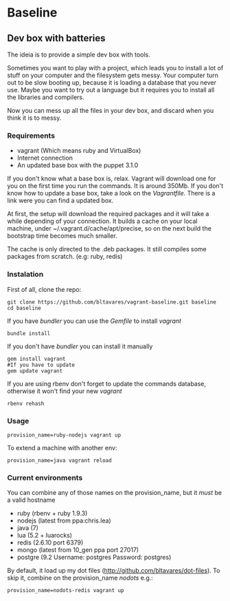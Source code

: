 # Baseline
## Dev box with batteries

The ideia is to provide a simple dev box with tools.

Sometimes you want to play with a project, which leads you to install a lot of stuff on your computer and the filesystem gets messy.
Your computer turn out to be slow booting up, because it is loading a database that you never use.
Maybe you want to try out a language but it requires you to install all the libraries and compilers.

Now you can mess up all the files in your dev box, and discard when you think it is to messy.

### Requirements

* vagrant (Which means ruby and VirtualBox)
* Internet connection
* An updated base box with the puppet 3.1.0

If you don't know what a base box is, relax. Vagrant will download one for you on the first time you run the commands. It is around 350Mb.
If you don't know how to update a base box, take a look on the _Vagrantfile_. There is a link were you can find a updated box.

At first, the setup will download the required packages and it will take a while depending of your connection.
It builds a cache on your local machine, under ~/.vagrant.d/cache/apt/precise, so on the next build the bootstrap time becomes much smaller.

The cache is only directed to the .deb packages. It still compiles some packages from scratch. (e.g: ruby, redis)

### Instalation

First of all, clone the repo:

    git clone https://github.com/bltavares/vagrant-baseline.git baseline
    cd baseline

If you have _bundler_ you can use the _Gemfile_ to install _vagrant_

    bundle install

If you don't have _bundler_ you can install it manually

    gem install vagrant
    #If you have to update
    gem update vagrant

If you are using rbenv don't forget to update the commands database, otherwise it won't find your new _vagrant_

    rbenv rehash

### Usage

    provision_name=ruby-nodejs vagrant up

To extend a machine with another env:

    provision_name=java vagrant reload

### Current environments
You can combine any of those names on the provision\_name, but it *must* be a valid hostname

* ruby (rbenv + ruby 1.9.3)
* nodejs (latest from ppa:chris.lea)
* java (7)
* lua (5.2 + luarocks)
* redis (2.6.10 port 6379)
* mongo (latest from 10\_gen ppa port 27017)
* postgre (9.2 Username: postgres Password: postgres)

By default, it load up my dot files (http://github.com/bltavares/dot-files). To skip it, combine on the provision\_name  _nodots_ e.g.:

    provision_name=nodots-redis vagrant up


